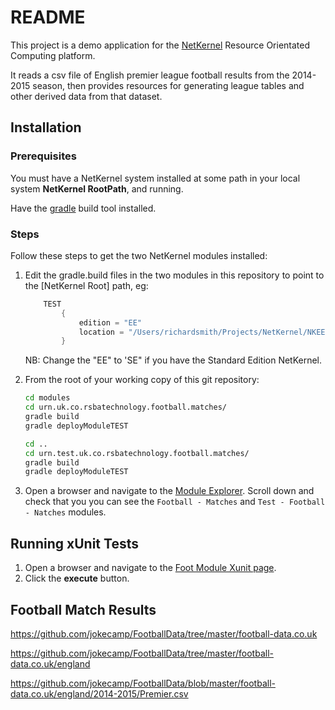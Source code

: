 # README

This project is a demo application for the [NetKernel](http://1060research.com/products/) Resource Orientated Computing platform.

It reads a csv file of English premier league football results from the 2014-2015 season, then provides resources for generating league tables and other derived data from that dataset.

## Installation

### Prerequisites
You must have a NetKernel system installed at some path in your local system **NetKernel RootPath**, and running.

Have the [gradle](https://gradle.org/install/) build tool installed.

### Steps

Follow these steps to get the two NetKernel modules installed:

1. Edit the gradle.build files in the two modules in this repository to point to the [NetKernel Root] path, eg:

    ```groovy
        TEST
            {
                edition = "EE"
                location = "/Users/richardsmith/Projects/NetKernel/NKEE6.1.1/"
            }
    ```

    NB: Change the "EE" to 'SE" if you have the Standard Edition NetKernel.

2. From the root of your working copy of this git repository:

    ````bash
    cd modules
    cd urn.uk.co.rsbatechnology.football.matches/
    gradle build
    gradle deployModuleTEST

    cd ..
    cd urn.test.uk.co.rsbatechnology.football.matches/
    gradle build
    gradle deployModuleTEST
    ````

3. Open a browser and navigate to the [Module Explorer](http://localhost:1060/tools/ae/view/allModules).  Scroll down and check that you you can see the `Football - Matches` and `Test - Football - Natches` modules.

## Running xUnit Tests

1. Open a browser and navigate to the [Foot Module Xunit page](http://localhost:1060/test/view/html/test:urn:uk:co:rsbatechnology:football:matches).
2. Click the **execute** button.


## Football Match Results

https://github.com/jokecamp/FootballData/tree/master/football-data.co.uk

https://github.com/jokecamp/FootballData/tree/master/football-data.co.uk/england

https://github.com/jokecamp/FootballData/blob/master/football-data.co.uk/england/2014-2015/Premier.csv
